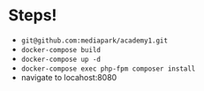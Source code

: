 # Steps!
- `git@github.com:mediapark/academy1.git`
- `docker-compose build`
- `docker-compose up -d`
- `docker-compose exec php-fpm composer install`
- navigate to locahost:8080
